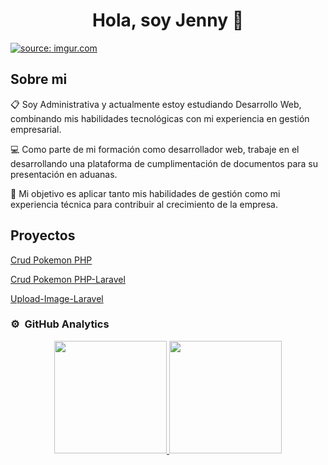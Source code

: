 <div align="center">
<h1 align="center">Hola, soy Jenny 👋</h1>
</div>
<a href="https://imgur.com/oCeWYaM"><img src="https://i.imgur.com/oCeWYaM.jpg" title="source: imgur.com" /></a>

## Sobre mi

📋 Soy Administrativa y actualmente estoy estudiando Desarrollo Web, combinando mis habilidades tecnológicas con mi experiencia en gestión empresarial.

💻 Como parte de mi formación como desarrollador web, trabaje en el desarrollando una plataforma de cumplimentación de documentos para su presentación en aduanas.

🎯 Mi objetivo es aplicar tanto mis habilidades de gestión como mi experiencia técnica para contribuir al crecimiento de la empresa.

## Proyectos

[Crud Pokemon PHP](https://github.com/Jenny-Vasquez/Crud-pokemon)

[Crud Pokemon PHP-Laravel](https://github.com/Jenny-Vasquez/pokemonApp-Laravel)

[Upload-Image-Laravel](https://github.com/Jenny-Vasquez/Upload-Image)
  
### ⚙️ &nbsp;GitHub Analytics

<p align="center">
<a href="https://github.com/Jenny-Vasquez">
  <img height="180em" src="https://github-readme-stats-eight-theta.vercel.app/api?username=Jenny-Vasquez&show_icons=true&theme=algolia&include_all_commits=true&count_private=true"/>
  <img height="180em" src="https://github-readme-stats-eight-theta.vercel.app/api/top-langs/?username=Jenny-Vasquez&layout=compact&langs_count=8&theme=algolia"/>
</a>
</p>


